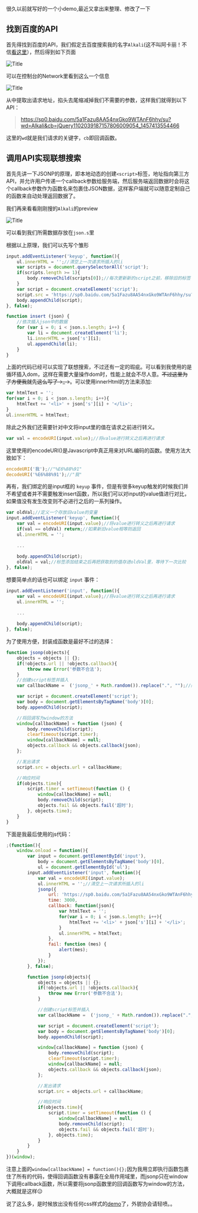 
很久以前就写好的一个小demo,最近又拿出来整理、修改了一下

## 找到百度的API
首先得找到百度的API，我们假定去百度搜索我的名字`Alkali`(这不叫阿卡丽！不信[看这里](http://fanyi.baidu.com/?aldtype=16047#en/zh/alkali)），然后得到如下页面

![](http://demo.alkalixin.cn/jsonp_imgs/baidu1.png "Title")

可以在控制台的Network里看到这么一个信息

![](http://demo.alkalixin.cn/jsonp_imgs/baidu2.png "Title")

从中提取出请求地址，掐头去尾缩减掉我们不需要的参数，这样我们就得到以下API：

> https://sp0.baidu.com/5a1Fazu8AA54nxGko9WTAnF6hhy/su?wd=Alkali&cb=jQuery1102039187157806009054_1457413554466

这里的`wd`就是我们请求的关键字，`cb`即回调函数。

## 调用API实现联想搜索
首先先讲一下JSONP的原理，即本地动态的创建`<script>`标签，地址指向第三方API，并允许用户传递一个callback参数给服务端，然后服务端返回数据时会将这个callback参数作为函数名来包裹住JSON数据，这样客户端就可以随意定制自己的函数来自动处理返回数据了。

我们再来看看刚刚搜的`Alkali`的preview

![](http://demo.alkalixin.cn/jsonp_imgs/baidu3.png "Title")

可以看到我们所需数据存放在`json.s`里

根据以上原理，我们可以先写个雏形

```javascript
input.addEventListener('keyup', function(){
    ul.innerHTML = '';//清空上一次请求所插入的li
    var scripts = document.querySelectorAll('script');
    if(scripts.length >= 1){
        body.removeChild(scripts[0]);//每次更新新的script之前，移除旧的标签
    }
    var script = document.createElement('script');
    script.src = 'https://sp0.baidu.com/5a1Fazu8AA54nxGko9WTAnF6hhy/su?wd='+ input.value +'&cb=insert';
    body.appendChild(script);
}, false);

function insert (json) {
    //依次插入json中的数据
    for (var i = 0; i < json.s.length; i++) {
        var li = document.createElement('li');
        li.innerHTML = json['s'][i];
        ul.appendChild(li);
    }
}
```
上面的代码已经可以实现了联想搜索，不过还有一定的瑕疵。可以看到我使用的是循环插入dom，这样在需要大量操作dom时，性能上就会不尽人意。~~不过这里为了方便我就先这么写了→_→~~。可以使用innerHtml的方法来添加:

```javascript
var htmlText = '';
for(var i = 0; i < json.s.length; i++){
    htmlText += '<li>' + json['s'][i] + '</li>';
}
ul.innerHTML = htmlText;
```

除此之外我们还需要针对中文将input里的值在请求之前进行转义。

```javascript
var val = encodeURI(input.value);//将value进行转义之后再进行请求
```
这里使用的encodeURI()是Javascript中真正用来对URL编码的函数。使用方法大致如下：

```javascript
encodeURI('我');//"%E6%88%91"
decodeURI('%E6%88%91');//"我"
```

再有，我们绑定的是input框的 `keyup` 事件，但是有很多keyup触发的时候我们并不希望或者并不需要触发insert函数，所以我们可以对input的value值进行对比，如果值没有发生改变则不必进行之后的一系列操作。

```javascript
var oldVal;//定义一个存放旧value的变量
input.addEventListener('keyup', function(){
    var val = encodeURI(input.value);//将value进行转义之后再进行请求
    if(val == oldVal) return;//如果新旧value相等则返回
    ul.innerHTML = ''; 
  
    ...
   
    body.appendChild(script);
    oldVal = val;//标签添加结束之后再把获取到的值存进oldVal里，等待下一次比较
}, false);
```

想要简单点的话也可以绑定 `input` 事件：

```javascript
input.addEventListener('input', function(){
    var val = encodeURI(input.value);//将value进行转义之后再进行请求
    ul.innerHTML = ''; 
  
    ...
   
    body.appendChild(script);
}, false);
```
为了使用方便，封装成函数是最好不过的选择：

```javascript
function jsonp(objects){
    objects = objects || {};
    if(!objects.url || !objects.callback){
        throw new Error('参数不合法');
    }
    //创建script标签并插入
    var callbackName =  ('jsonp_' + Math.random()).replace(".", "");//随机生成callbackName

    var script = document.createElement('script');
    var body = document.getElementsByTagName('body')[0];
    body.appendChild(script);

	//将回调写为window的方法
    window[callbackName] = function (json) {
        body.removeChild(script);
        clearTimeout(script.timer);
        window[callbackName] = null;
        objects.callback && objects.callback(json);
    };

    //发出请求
    script.src = objects.url + callbackName;

    //响应时间
    if(objects.time){
        script.timer = setTimeout(function () {
            window[callbackName] = null;
            body.removeChild(script);
            objects.fail && objects.fail('超时');
        }, objects.time);
    }
}
```

下面是我最后使用的js代码：

```javascript
;(function(){
    window.onload = function(){
        var input = document.getElementById('input'),
            body = document.getElementsByTagName('body')[0],
            ul = document.getElementById('ul');
        input.addEventListener('input', function(){
            var val = encodeURI(input.value);
            ul.innerHTML = '';//清空上一次请求所插入的li
            jsonp({
                url: 'https://sp0.baidu.com/5a1Fazu8AA54nxGko9WTAnF6hhy/su?wd='+ val + '&cb=',
                time: 3000,
                callback: function(json){
                    var htmlText = '';
                    for(var i = 0; i < json.s.length; i++){
                        htmlText += '<li>' + json['s'][i] + '</li>';
                    }
                    ul.innerHTML = htmlText;
                },
                fail: function (mes) {
                    alert(mes);
                }
            });
        }, false);

        function jsonp(objects){
            objects = objects || {};
            if(!objects.url || !objects.callback){
                throw new Error('参数不合法');
            }

            //创建script标签并插入
            var callbackName =  ('jsonp_' + Math.random()).replace(".", "");//随机生成callbackName

            var script = document.createElement('script');
            var body = document.getElementsByTagName('body')[0];
            body.appendChild(script);

            window[callbackName] = function (json) {
                body.removeChild(script);
                clearTimeout(script.timer);
                window[callbackName] = null;
                objects.callback && objects.callback(json);
            };

            //发出请求
            script.src = objects.url + callbackName;

            //响应时间
            if(objects.time){
                script.timer = setTimeout(function () {
                    window[callbackName] = null;
                    body.removeChild(script);
                    objects.fail && objects.fail('超时');
                }, objects.time);
            }
        }
    }
})(window);
```
注意上面的`window[callbackName] = function(){};`因为我用立即执行函数包裹住了所有的代码，使得回调函数没有暴露在全局作用域里，而jsonp只在window下调用callback函数，所以需要将jsonp函数里的回调函数写为window的方法，大概就是这样😑

说了这么多，是时候放出没有任何css样式的[demo](https://www.alkalixin.cn/demo/jsonp/)了，外貌协会请轻喷。。